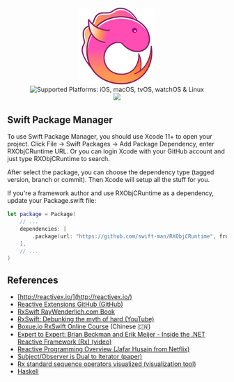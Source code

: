 <p align="center">
<img src="https://github.com/ReactiveX/RxSwift/blob/main/assets/RxSwift_Logo.png" width="35%" alt="RxSwift Logo" />
<br />
<img src="https://img.shields.io/badge/platforms-iOS%20%7C%20macOS%20%7C%20tvOS%20%7C%20watchOS%20%7C%20Linux-333333.svg" alt="Supported Platforms: iOS, macOS, tvOS, watchOS & Linux" />
<br />
<a href="https://github.com/apple/swift-package-manager" alt="RxSwift on Swift Package Manager" title="RxSwift on Swift Package Manager"><img src="https://img.shields.io/badge/Swift%20Package%20Manager-compatible-brightgreen.svg" /></a>
</p>

## Swift Package Manager
To use Swift Package Manager, you should use Xcode 11+ to open your project. Click File -> Swift Packages -> Add Package Dependency, enter RXObjCRuntime URL. Or you can login Xcode with your GitHub account and just type RXObjCRuntime to search.

After select the package, you can choose the dependency type (tagged version, branch or commit). Then Xcode will setup all the stuff for you.

If you're a framework author and use RXObjCRuntime as a dependency, update your Package.swift file:

```swift
let package = Package(
    // ...
    dependencies: [
        .package(url: "https://github.com/swift-man/RXObjCRuntime", from: "1.0.0")
    ],
    // ...
)
```

## References

* [http://reactivex.io/](http://reactivex.io/)
* [Reactive Extensions GitHub (GitHub)](https://github.com/Reactive-Extensions)
* [RxSwift RayWenderlich.com Book](https://store.raywenderlich.com/products/rxswift-reactive-programming-with-swift)
* [RxSwift: Debunking the myth of hard (YouTube)](https://www.youtube.com/watch?v=GdvLP0ZAhhc)
* [Boxue.io RxSwift Online Course](https://boxueio.com/series/rxswift-101) (Chinese 🇨🇳)
* [Expert to Expert: Brian Beckman and Erik Meijer - Inside the .NET Reactive Framework (Rx) (video)](https://youtu.be/looJcaeboBY)
* [Reactive Programming Overview (Jafar Husain from Netflix)](https://youtu.be/-8Y1-lE6NSA)
* [Subject/Observer is Dual to Iterator (paper)](http://csl.stanford.edu/~christos/pldi2010.fit/meijer.duality.pdf)
* [Rx standard sequence operators visualized (visualization tool)](http://rxmarbles.com/)
* [Haskell](https://www.haskell.org/)
